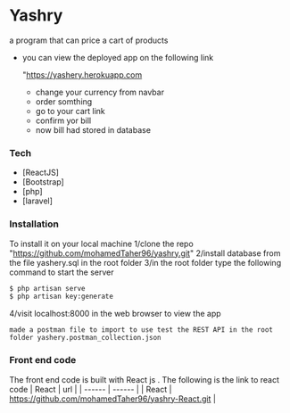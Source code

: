 # Yashry

a program that can price a cart of products

  - you can view the deployed app on the following link
 
    "https://yashery.herokuapp.com

     - change your currency from navbar
     - order somthing
     - go to your cart link
    - confirm yor bill
    - now bill had stored in database

### Tech

* [ReactJS]
* [Bootstrap]
* [php]
* [laravel] 

### Installation

To install it on your local machine
1/clone the repo "https://github.com/mohamedTaher96/yashry.git"
2/install database from the file yashery.sql in the root folder
3/in the root folder type the following command to start the server

```sh
$ php artisan serve
$ php artisan key:generate
```
4/visit localhost:8000 in the web browser to view the app

    made a postman file to import to use test the REST API in the root folder yashery.postman_collection.json 

### Front end code

The front end code is built with React js .
The following is the link to react code
| React | url |
| ------ | ------ |
| React | https://github.com/mohamedTaher96/yashry-React.git |
